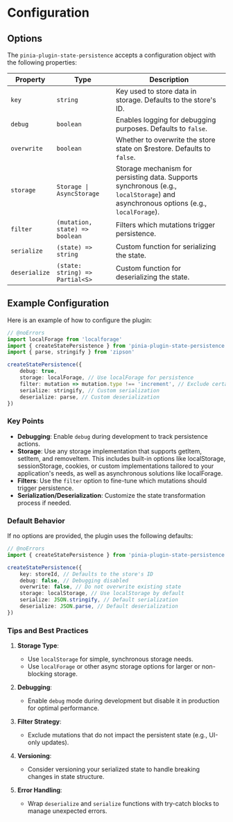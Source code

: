 # Configuration

## Options

The `pinia-plugin-state-persistence` accepts a configuration object with the following properties:

| Property        | Type                                | Description                                                                                                                        |
|-----------------|-------------------------------------|------------------------------------------------------------------------------------------------------------------------------------|
| `key`           | `string`                            | Key used to store data in storage. Defaults to the store's ID.                                                                     |
| `debug`         | `boolean`                          | Enables logging for debugging purposes. Defaults to `false`.                                                                       |
| `overwrite`     | `boolean`                          | Whether to overwrite the store state on $restore. Defaults to `false`.                                                             |
| `storage`       | `Storage \| AsyncStorage`            | Storage mechanism for persisting data. Supports synchronous (e.g., `localStorage`) and asynchronous options (e.g., `localForage`). |
| `filter`        | `(mutation, state) => boolean`     | Filters which mutations trigger persistence.                                                                                       |
| `serialize`     | `(state) => string`                | Custom function for serializing the state.                                                                                         |
| `deserialize`   | `(state: string) => Partial<S>`    | Custom function for deserializing the state.                                                                                       |

## Example Configuration

Here is an example of how to configure the plugin:

```ts twoslash
// @noErrors
import localForage from 'localforage'
import { createStatePersistence } from 'pinia-plugin-state-persistence'
import { parse, stringify } from 'zipson'

createStatePersistence({
	debug: true,
	storage: localForage, // Use localForage for persistence
	filter: mutation => mutation.type !== 'increment', // Exclude certain mutations
	serialize: stringify, // Custom serialization
	deserialize: parse, // Custom deserialization
})
```

### Key Points

- **Debugging**: Enable `debug` during development to track persistence actions.
- **Storage**: Use any storage implementation that supports getItem, setItem, and removeItem. This includes built-in options like localStorage, sessionStorage, cookies, or custom implementations tailored to your application's needs, as well as asynchronous solutions like localForage.
- **Filters**: Use the `filter` option to fine-tune which mutations should trigger persistence.
- **Serialization/Deserialization**: Customize the state transformation process if needed.

### Default Behavior

If no options are provided, the plugin uses the following defaults:

```ts twoslash
// @noErrors
import { createStatePersistence } from 'pinia-plugin-state-persistence'

createStatePersistence({
	key: storeId, // Defaults to the store's ID
	debug: false, // Debugging disabled
	overwrite: false, // Do not overwrite existing state
	storage: localStorage, // Use localStorage by default
	serialize: JSON.stringify, // Default serialization
	deserialize: JSON.parse, // Default deserialization
})
```

### Tips and Best Practices

1. **Storage Type**:
    - Use `localStorage` for simple, synchronous storage needs.
    - Use `localForage` or other async storage options for larger or non-blocking storage.

2. **Debugging**:
    - Enable `debug` mode during development but disable it in production for optimal performance.

3. **Filter Strategy**:
    - Exclude mutations that do not impact the persistent state (e.g., UI-only updates).

4. **Versioning**:
    - Consider versioning your serialized state to handle breaking changes in state structure.

5. **Error Handling**:
    - Wrap `deserialize` and `serialize` functions with try-catch blocks to manage unexpected errors.
